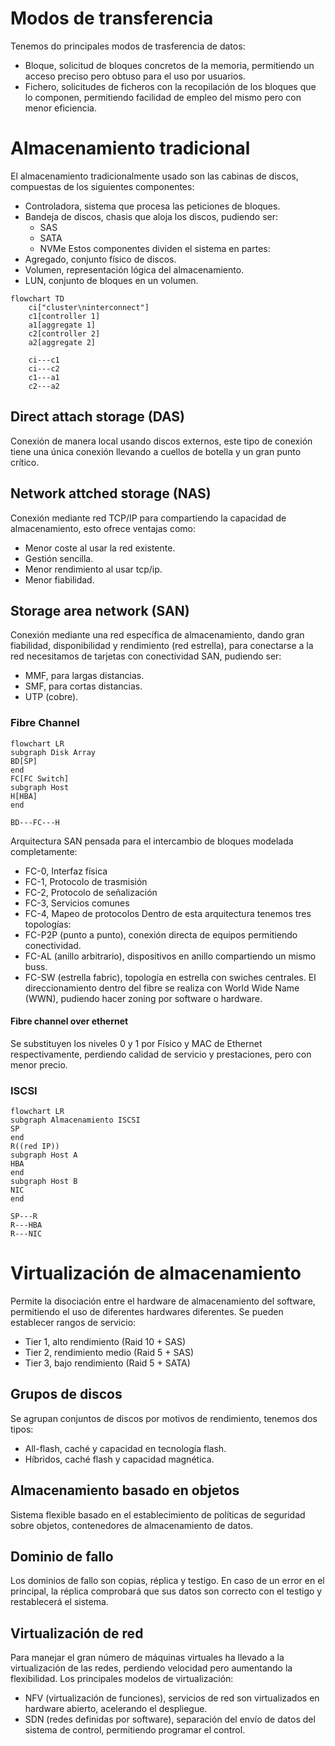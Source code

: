 # Modos de transferencia
Tenemos do principales modos de trasferencia de datos:
- Bloque, solicitud de bloques concretos de la memoria, permitiendo un acceso preciso pero obtuso para el uso por usuarios.
- Fichero, solicitudes de ficheros con la recopilación de los bloques que lo componen, permitiendo facilidad de empleo del mismo pero con menor eficiencia.
# Almacenamiento tradicional
El almacenamiento tradicionalmente usado son las cabinas de discos, compuestas de los siguientes componentes:
- Controladora, sistema que procesa las peticiones de bloques.
- Bandeja de discos, chasis que aloja los discos, pudiendo ser:
	- SAS
	- SATA
	- NVMe
Estos componentes dividen el sistema en partes:
- Agregado, conjunto físico de discos.
- Volumen, representación lógica del almacenamiento.
- LUN, conjunto de bloques en un volumen.
```mermaid
flowchart TD
	ci["cluster\ninterconnect"]
	c1[controller 1]
	a1[aggregate 1]
	c2[controller 2]
	a2[aggregate 2]

	ci---c1
	ci---c2
	c1---a1
	c2---a2
```
## Direct attach storage (DAS)
Conexión de manera local usando discos externos, este tipo de conexión tiene una única conexión llevando a cuellos de botella y un gran punto crítico.
## Network attched storage (NAS)
Conexión mediante red TCP/IP para compartiendo la capacidad de almacenamiento, esto ofrece ventajas como:
- Menor coste al usar la red existente.
- Gestión sencilla.
- Menor rendimiento al usar tcp/ip.
- Menor fiabilidad.
## Storage area network (SAN)
Conexión mediante una red específica de almacenamiento, dando gran fiabilidad, disponibilidad y rendimiento (red estrella), para conectarse a la red necesitamos de tarjetas con conectividad SAN, pudiendo ser:
- MMF, para largas distancias.
- SMF, para cortas distancias.
- UTP (cobre).
### Fibre Channel
```mermaid
flowchart LR
subgraph Disk Array
BD[SP]
end
FC[FC Switch]
subgraph Host
H[HBA]
end

BD---FC---H
```
Arquitectura SAN pensada para el intercambio de bloques modelada completamente:
- FC-0, Interfaz física
- FC-1, Protocolo de trasmisión
- FC-2, Protocolo de señalización
- FC-3, Servicios comunes
- FC-4, Mapeo de protocolos
Dentro de esta arquitectura tenemos tres topologías:
- FC-P2P (punto a punto), conexión directa de equipos permitiendo conectividad.
- FC-AL (anillo arbitrario), dispositivos en anillo compartiendo un mismo buss.
- FC-SW (estrella fabric), topología en estrella con swiches centrales.
El direccionamiento dentro del fibre se realiza con World Wide Name (WWN), pudiendo hacer zoning por software o hardware.
#### Fibre channel over ethernet
Se substituyen los niveles 0 y 1 por Físico y MAC de Ethernet respectivamente, perdiendo calidad de servicio y prestaciones, pero con menor precio.
### ISCSI
```mermaid
flowchart LR
subgraph Almacenamiento ISCSI
SP
end
R((red IP))
subgraph Host A
HBA
end
subgraph Host B
NIC
end

SP---R
R---HBA
R---NIC
```
# Virtualización de almacenamiento
Permite la disociación entre el hardware de almacenamiento del software, permitiendo el uso de diferentes hardwares diferentes. Se pueden establecer rangos de servicio:
- Tier 1, alto rendimiento (Raid 10 + SAS)
- Tier 2, rendimiento medio (Raid 5 + SAS)
- Tier 3, bajo rendimiento (Raid 5 + SATA)
## Grupos de discos
Se agrupan conjuntos de discos por motivos de rendimiento, tenemos dos tipos:
- All-flash, caché y capacidad en tecnología flash.
- Híbridos, caché flash y capacidad magnética.
## Almacenamiento basado en objetos
Sistema flexible basado en el establecimiento de políticas de seguridad sobre objetos, contenedores de almacenamiento de datos.
## Dominio de fallo
Los dominios de fallo son copias, réplica y testigo. En caso de un error en el principal, la réplica comprobará que sus datos son correcto con el testigo y restablecerá el sistema.
## Virtualización de red
Para manejar el gran número de máquinas virtuales ha llevado a la virtualización de las redes, perdiendo velocidad pero aumentando la flexibilidad.
Los principales modelos de virtualización:
- NFV (virtualización de funciones), servicios de red son virtualizados en hardware abierto, acelerando el despliegue.
- SDN (redes definidas por software), separación del envío de datos del sistema de control, permitiendo programar el control.